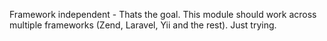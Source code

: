 Framework independent - Thats the goal. This module should work across multiple frameworks (Zend, Laravel, Yii and the rest). Just trying.